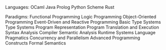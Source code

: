 Languages:
OCaml
Java
Prolog
Python
Scheme
Rust

Paradigms:
Functional Programming
Logic Programming
Object-Oriented Programming
Event-Driven and Reactive Programming
Basic Type Systems
Type Systems
Program Representation
Program Translation and Execution
Syntax Analysis
Compiler Semantic Analysis
Runtime Systems
Language Pragmatics
Concurrency and Parallelism
Advanced Programming Constructs
Formal Semantics
